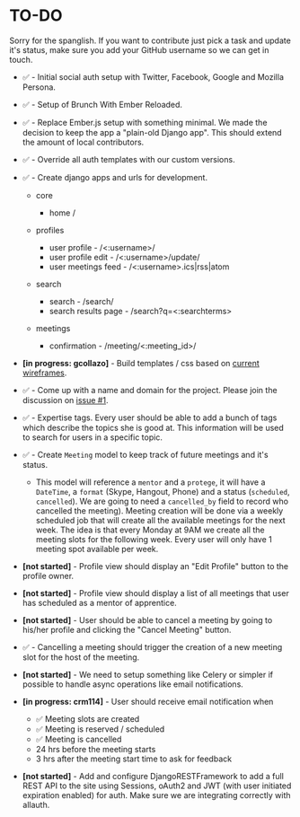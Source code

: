 # TO-DO

Sorry for the spanglish. If you want to contribute just pick a task and update it's status, make sure you add your GitHub username so we can get in touch.


- :white_check_mark: - Initial social auth setup with Twitter, Facebook, Google and Mozilla Persona.

- :white_check_mark: - Setup of Brunch With Ember Reloaded.

- :white_check_mark: - Replace Ember.js setup with something minimal. We made the decision to keep the app a "plain-old Django app". This should extend the amount of local contributors.

- :white_check_mark: - Override all auth templates with our custom versions.

- :white_check_mark: - Create django apps and urls for development.

    - core
        - home /

    - profiles
        - user profile - /<:username>/
        - user profile edit - /<:username>/update/
        - user meetings feed - /<:username>.ics|rss|atom

    - search
        - search - /search/
        - search results page - /search?q=<:searchterms>

    - meetings
        - confirmation - /meeting/<:meeting_id>/


- **[in progress: gcollazo]** - Build templates / css based on [current wireframes](https://github.com/SoPR/horas/tree/design).

- :white_check_mark: - Come up with a name and domain for the project. Please join the discussion on [issue #1](https://github.com/SoPR/horas/issues/1).

- :white_check_mark: - Expertise tags. Every user should be able to add a bunch of tags which describe the topics she is good at. This information will be used to search for users in a specific topic.

- :white_check_mark: - Create `Meeting` model to keep track of future meetings and it's status.
    - This model will reference a `mentor` and a `protege`, it will have a `DateTime`, a `format` (Skype, Hangout, Phone) and a status (`scheduled`, `cancelled`). We are going to need a `cancelled_by` field to record who cancelled the meeting). Meeting creation will be done via a weekly scheduled job that will create all the available meetings for the next week. The idea is that every Monday at 9AM we create all the meeting slots for the following week. Every user will only have 1 meeting spot available per week.

- **[not started]** - Profile view should display an "Edit Profile" button to the profile owner.

- **[not started]** - Profile view should display a list of all meetings that user has scheduled as a mentor of apprentice.

- **[not started]** - User should be able to cancel a meeting by going to his/her profile and clicking the "Cancel Meeting" button.

- :white_check_mark: - Cancelling a meeting should trigger the creation of a new meeting slot for the host of the meeting.

- **[not started]** - We need to setup something like Celery or simpler if possible to handle async operations like email notifications.

- **[in progress: crm114]** - User should receive email notification when
    - :white_check_mark: Meeting slots are created
    - :white_check_mark: Meeting is reserved / scheduled
    - :white_check_mark: Meeting is cancelled
    - 24 hrs before the meeting starts
    - 3 hrs after the meeting start time to ask for feedback

- **[not started]** - Add and configure DjangoRESTFramework to add a full REST API to the site using Sessions, oAuth2 and JWT (with user initiated expiration enabled) for auth. Make sure we are integrating correctly with allauth.
